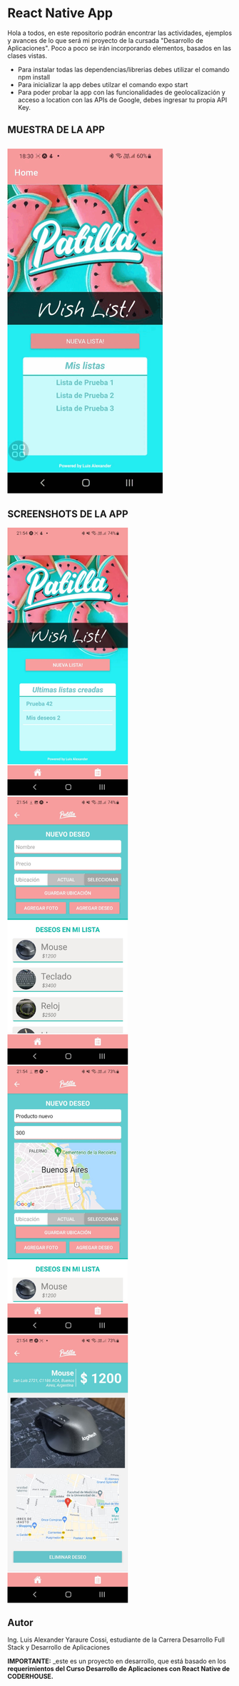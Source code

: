 # React Native App

Hola a todos, en este repositorio podrán encontrar las actividades, ejemplos y avances de lo que será mi proyecto de la cursada "Desarrollo de Aplicaciones". Poco a poco se irán incorporando elementos, basados en las clases vistas.

- Para instalar todas las dependencias/librerias debes utilizar el comando npm install
- Para inicializar la app debes utilzar el comando expo start
- Para poder probar la app con las funcionalidades de geolocalización y acceso a location con las APIs de Google, debes ingresar tu propia API Key.

## MUESTRA DE LA APP

## ![image](https://github.com/yaraureluis/app_reactnative/blob/main/assets/muestraApp1.gif?raw=true)

## SCREENSHOTS DE LA APP

<img src="https://github.com/yaraureluis/app_reactnative/blob/main/assets/muestraApp1a.jpeg?raw=true" height="600">

<img src="https://github.com/yaraureluis/app_reactnative/blob/main/assets/muestraApp2a.jpeg?raw=true" height="600">

<img src="https://github.com/yaraureluis/app_reactnative/blob/main/assets/muestraApp3a.jpeg?raw=true" height="600">

<img src="https://github.com/yaraureluis/app_reactnative/blob/main/assets/muestraApp4a.jpeg?raw=true" height="600">

## Autor

Ing. Luis Alexander Yaraure Cossi, estudiante de la Carrera Desarrollo Full Stack y Desarrollo de Aplicaciones

**IMPORTANTE:** \_este es un proyecto en desarrollo, que está basado en los **requerimientos del Curso Desarrollo de Aplicaciones con React Native de CODERHOUSE.**
